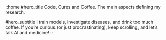 ::home
#hero_title
Code, Cures and Coffee. The main aspects defining my research.

#hero_subtitle
I train models, investigate diseases, and drink too much coffee. If you’re curious (or just procrastinating), keep scrolling, and let’s talk AI and medicine!
::
